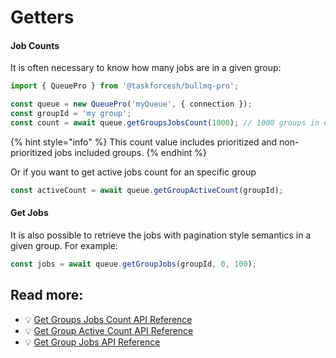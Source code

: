 # Getters

#### Job Counts

It is often necessary to know how many jobs are in a given group:

```typescript
import { QueuePro } from '@taskforcesh/bullmq-pro';

const queue = new QueuePro('myQueue', { connection });
const groupId = 'my group';
const count = await queue.getGroupsJobsCount(1000); // 1000 groups in each iteration
```

{% hint style="info" %}
This count value includes prioritized and non-prioritized jobs included groups.
{% endhint %}

Or if you want to get active jobs count for an specific group

```typescript
const activeCount = await queue.getGroupActiveCount(groupId);
```

#### Get Jobs

It is also possible to retrieve the jobs with pagination style semantics in a given group. For example:

```typescript
const jobs = await queue.getGroupJobs(groupId, 0, 100);
```

## Read more:

* 💡 [Get Groups Jobs Count API Reference](https://api.bullmq.pro/classes/v7.Queue.html#getGroupsJobsCount)
* 💡 [Get Group Active Count API Reference](https://api.bullmq.pro/classes/v7.Queue.html#getGroupActiveCount)
* 💡 [Get Group Jobs API Reference](https://api.bullmq.pro/classes/v7.Queue.html#getGroupJobs)

